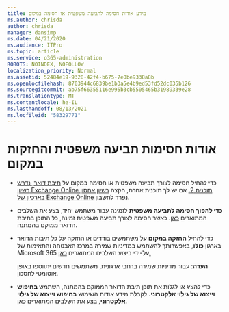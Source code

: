```yaml
---
title: מידע אודות חסימה לתביעה משפטית או חסימה במקום
ms.author: chrisda
author: chrisda
manager: dansimp
ms.date: 04/21/2020
ms.audience: ITPro
ms.topic: article
ms.service: o365-administration
ROBOTS: NOINDEX, NOFOLLOW
localization_priority: Normal
ms.assetid: 52484e19-9328-42f4-b675-7e0be9338a8b
ms.openlocfilehash: 8703944c6839be1b3a5e4b9ed53fd52dc035b126
ms.sourcegitcommit: ab75f66355116e995b3cb5505465b31989339e28
ms.translationtype: MT
ms.contentlocale: he-IL
ms.lasthandoff: 08/13/2021
ms.locfileid: "58329771"
---
```

# <a name="about-litigation-holds-and-in-place-holds"></a>אודות חסימות תביעה משפטית והחזקות במקום

- כדי להחיל חסימה לצורך תביעה משפטית או חסימה במקום על [תיבת דואר, נדרש רשיון Exchange Online תוכנית 2.](https://docs.microsoft.com/office365/servicedescriptions/office-365-platform-service-description/office-365-plan-options) אם יש לך תוכנית אחרת, הקצה [רשיון אחסון בארכיון של Exchange Online](https://docs.microsoft.com/office365/servicedescriptions/exchange-online-archiving-service-description/exchange-online-archiving-service-description) נפרד לחשבון. 
    
- **כדי להפוך חסימה לתביעה משפטית** לזמינה עבור משתמש יחיד, בצע את השלבים המתוארים [כאן](https://docs.microsoft.com/microsoft-365/compliance/create-a-litigation-hold?view=o365-worldwide#place-a-mailbox-on-litigation-hold). כאשר חסימה לצורך תביעה משפטית זמינה, כל התוכן בתיבת הדואר ממוקם בהמתנה.
    
- כדי להחיל **החזקה במקום** על משתמשים בודדים או החזקה על כל תיבות הדואר בארגון **כולו**, באפשרותך להשתמש במדיניות שמירה במרכז האבטחה והתאימות של Microsoft 365 על-ידי ביצוע השלבים המתוארים [כאן.](https://docs.microsoft.com/microsoft-365/compliance/retention-policies)
    
    **הערה**: עבור מדיניות שמירה ברחבי ארגונית, משתמשים חדשים יתווספו באופן אוטומטי לחסכון. 
  
- כדי להציג או לגלות את תוכן תיבת הדואר הממוקם בהמתנה, השתמש **בחיפוש וייצוא של גילוי אלקטרוני.** לקבלת מידע אודות השימוש **בחיפוש וייצוא של גילוי אלקטרוני**, בצע את השלבים המתוארים [כאן](https://docs.microsoft.com/microsoft-365/compliance/export-search-results).
    

